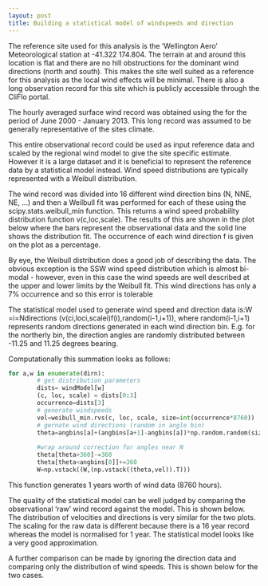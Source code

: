 ```yaml
---
layout: post
title: Building a statistical model of windspeeds and direction
---
```


The reference site used for this analysis is the ‘Wellington Aero’ Meteorological station at -41.322 174.804. The terrain at and around this location is flat and there are no hill obstructions for the dominant wind directions (north and south). This makes the site well suited as a reference for this analysis as the local wind effects will be minimal. There is also a long observation record for this site which is publicly accessible through the CliFlo portal.

The hourly averaged surface wind record was obtained using the for the period of June 2000 - January 2013. This long record was assumed to be generally representative of the sites climate.

This entire observational record could be used as input reference data and scaled by the regional wind model to give the site specific estimate. However it is a large dataset and it is beneficial to represent the reference data by a statistical model instead. Wind speed distributions are typically represented with a Weibull distribution. 

The wind record was divided into 16 different wind direction bins (N, NNE, NE, …) and then a Weilbull fit was performed for each of these using the scipy.stats.weibull_min function. This returns a wind speed probability distribution function v(c,loc,scale). The results of this are shown in the plot below where the bars represent the observational data and the solid line shows the distribution fit. The occurrence of each wind direction f is given on the plot as a percentage.
 
By eye, the Weibull distribution does a good job of describing the data. The obvious exception is the SSW wind speed distribution which is almost bi-modal - however, even in this case the wind speeds are well described at the upper and lower limits by the Weibull fit. This wind directions has only a 7% occurrence and so this error is tolerable

The statistical model used to generate wind speed and direction data is:W =i=Ndirections   (v(ci,loci,scalei)f(i),random(i-1,i+1)),
where random(i-1,i+1) represents random directions generated in each wind direction bin. E.g. for the northerly bin, the direction angles are randomly distributed between -11.25 and 11.25 degrees bearing.

Computationally this summation looks as follows:
```python
for a,w in enumerate(dirn):
        # get distribution parameters
        dists= windModel[w] 
        (c, loc, scale) = dists[0:3]
        occurrence=dists[3]
        # generate windspeeds
        vel=weibull_min.rvs(c, loc, scale, size=int(occurrence*8760))
        # gernate wind directions (random in angle bin)
        theta=angbins[a]+(angbins[a+1]-angbins[a])*np.random.random(size=int(dists[3]*8760))
        
        #wrap around correction for angles near N
        theta[theta>360]-=360
        theta[theta<angbins[0]]+=360
        W=np.vstack((W,(np.vstack((theta,vel)).T)))
```
This function generates 1 years worth of wind data (8760 hours).

The quality of the statistical model can be well judged by comparing the observational ‘raw’ wind record against the model. This is shown below. The distribution of velocities and directions is very similar for the two plots. The scaling for the raw data is different because there is a 16 year record whereas the model is normalised for 1 year. The statistical model looks like a very good approximation.

A further comparison can be made by ignoring the direction data and comparing only the distribution of wind speeds. This is shown below for the two cases.  

